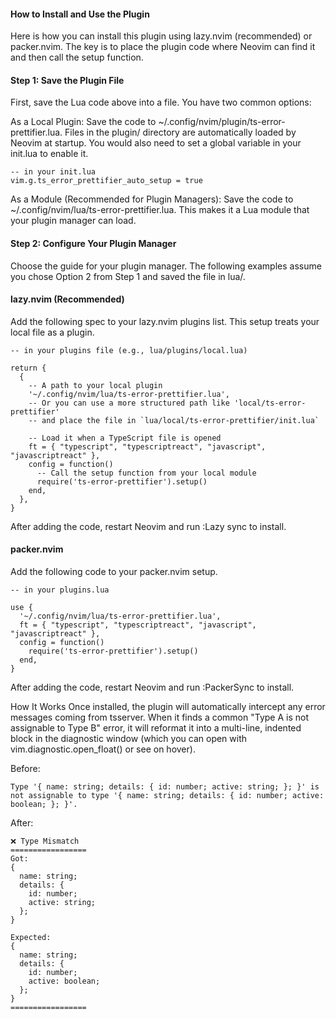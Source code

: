 #### How to Install and Use the Plugin
Here is how you can install this plugin using lazy.nvim (recommended) or packer.nvim. The key is to place the plugin code where Neovim can find it and then call the setup function.

#### Step 1: Save the Plugin File
First, save the Lua code above into a file. You have two common options:

As a Local Plugin: Save the code to ~/.config/nvim/plugin/ts-error-prettifier.lua. Files in the plugin/ directory are automatically loaded by Neovim at startup. You would also need to set a global variable in your init.lua to enable it.
```
-- in your init.lua
vim.g.ts_error_prettifier_auto_setup = true
```
As a Module (Recommended for Plugin Managers): Save the code to ~/.config/nvim/lua/ts-error-prettifier.lua. This makes it a Lua module that your plugin manager can load.

#### Step 2: Configure Your Plugin Manager
Choose the guide for your plugin manager. The following examples assume you chose Option 2 from Step 1 and saved the file in lua/.

#### lazy.nvim (Recommended)
Add the following spec to your lazy.nvim plugins list. This setup treats your local file as a plugin.
```
-- in your plugins file (e.g., lua/plugins/local.lua)

return {
  {
    -- A path to your local plugin
    '~/.config/nvim/lua/ts-error-prettifier.lua',
    -- Or you can use a more structured path like 'local/ts-error-prettifier'
    -- and place the file in `lua/local/ts-error-prettifier/init.lua`

    -- Load it when a TypeScript file is opened
    ft = { "typescript", "typescriptreact", "javascript", "javascriptreact" },
    config = function()
      -- Call the setup function from your local module
      require('ts-error-prettifier').setup()
    end,
  },
}
```
After adding the code, restart Neovim and run :Lazy sync to install.

#### packer.nvim
Add the following code to your packer.nvim setup.
```
-- in your plugins.lua

use {
  '~/.config/nvim/lua/ts-error-prettifier.lua',
  ft = { "typescript", "typescriptreact", "javascript", "javascriptreact" },
  config = function()
    require('ts-error-prettifier').setup()
  end,
}
```
After adding the code, restart Neovim and run :PackerSync to install.

How It Works
Once installed, the plugin will automatically intercept any error messages coming from tsserver. When it finds a common "Type A is not assignable to Type B" error, it will reformat it into a multi-line, indented block in the diagnostic window (which you can open with vim.diagnostic.open_float() or see on hover).

Before:
```
Type '{ name: string; details: { id: number; active: string; }; }' is not assignable to type '{ name: string; details: { id: number; active: boolean; }; }'.
```
After:
```
❌ Type Mismatch
=================
Got:
{
  name: string;
  details: {
    id: number;
    active: string;
  };
}

Expected:
{
  name: string;
  details: {
    id: number;
    active: boolean;
  };
}
=================
```
